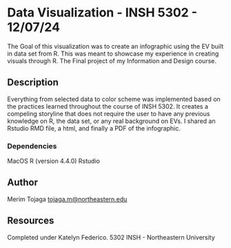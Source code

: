 # Data Visualization - INSH 5302 - 12/07/24

The Goal of this visualization was to create an infographic using the EV built in data
set from R. This was meant to showcase my experience in creating visuals through R. 
The Final project of my Information and Design course.

## Description

Everything from selected data to color scheme was implemented based on the practices 
learned throughout the course of INSH 5302. It creates a compeling storyline that 
does not require the user to have any previous knowledge on R, the data set, or any 
real background on EVs. I shared an Rstudio RMD file, a html, and finally a PDF of 
the infographic.

### Dependencies

MacOS
R (version 4.4.0)
Rstudio

## Author

Merim Tojaga
tojaga.m@northeastern.edu

## Resources

Completed under Katelyn Federico.
5302 INSH - Northeastern University

